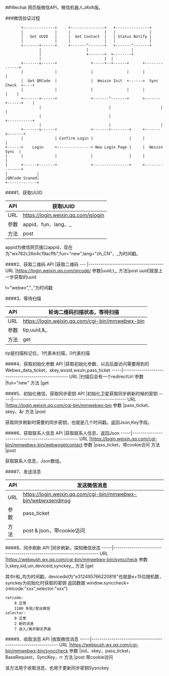 ##Wechat
网页版微信API，微信机器人JAVA版。

###微信验证过程

```
       +--------------+     +---------------+   +---------------+
       |              |     |               |   |               |
       |   Get UUID   |     |  Get Contact  |   | Status Notify |
       |              |     |               |   |               |
       +-------+------+     +-------^-------+   +-------^-------+
               |                    |                   |
               |                    +-------+  +--------+
               |                            |  |
       +-------v------+               +-----+--+------+      +--------------+
       |              |               |               |      |              |
       |  Get QRCode  |               |  Weixin Init  +------>  Sync Check  <----+
       |              |               |               |      |              |    |
       +-------+------+               +-------^-------+      +-------+------+    |
               |                              |                      |           |
               |                              |                      +-----------+
               |                              |                      |
       +-------v------+               +-------+--------+     +-------v-------+
       |              | Confirm Login |                |     |               |
+------>    Login     +---------------> New Login Page |     |  Weixin Sync  |
|      |              |               |                |     |               |
|      +------+-------+               +----------------+     +---------------+
|             |
|QRCode Scaned|
+-------------+
```
####1、获取UUID

API |  获取UUID
----|-------------------------------------
URL |https://login.weixin.qq.com/jslogin
参数|appid、fun、lang、_
方法|post

appid为微信网页接口appid，现在为"wx782c26e4c19acffb",fun="new",lang="zh_CN"，_为时间戳。

####2、获取二维码
API |获取二维码
--- |-------------------------------------
URL |https://login.weixin.qq.com/qrcode/
参数|uuid,t,_
方法|post
uuid|就是上一步获取的uuid

t="webwx","_"为时间戳

####3、等待扫描

API |轮询二维码扫描状态，等待扫描
----|-------------------------------------------------
URL |https://login.weixin.qq.com/cgi-bin/mmwebwx-bin
参数|tip,uuid,&_
方法|get

tip是扫描标记位，1代表未扫描，0代表扫描

####4、获取初始化参数
API  |获取初始化参数、以后后面访问需要用到的Webwx_data_ticket，skey,wxsid,wxuin,pass_ticket
-----|---------------------------------------------------
URL  |扫描后会有一个redirectUrl
参数 |fun="new"
方法 |get

####5、初始化微信，获取同步密钥
API  |初始化卫星获取同步刷新时候的密钥
-----|--------------------------------------------------------
URL  |https://login.weixin.qq.com/cgi-bin/mmwebwx-bin
参数 |pass_ticket、skey、&r
方法 |post

获取同步刷新时需要的同步密钥，也就是几个时间戳。返回Json,Key字段。

####6、获取联系人信息
API  |获取联系人信息，返回Json
-----|---------------------------------------------------
URL  |https://login.weixin.qq.com/cgi-bin/mmwebwx-bin/webwxgetcontact
参数 |pass_ticket，带cookie访问
方法 |post

获取联系人信息，Json数组。

####7、发送消息

API  |发送微信消息
-----|-------------------------------------------------------------
URL  |https://login.weixin.qq.com/cgi-bin/mmwebwx-bin/webwxsendmsg
参数 |pass_ticket
方法 |post & json，带cookie访问

####8、同步刷新
API  |同步刷新，探知微信状态
-----|----------------------------------------------------------------------
URL  |https://webpush.wx.qq.com/cgi-bin/mmwebwx-bin/synccheck
参数 |r,skey,sid,uin,deviceid,synckey,_
方法 |get

其中r和_均为时间戳，devicedid为"e312495766220816"也就是e+15位随机数，synckey为初始化时获取的密钥
返回数据
	window.synccheck={retcode:"xxx",selector:"xxx"}

	retcode:
    	0 正常
    	1100 失败/登出微信
	selector:
    	0 正常
    	2 新的消息
    	7 进入/离开聊天界面
####9、收取消息
API  |收取微信消息
-----|-------------------------------------------------------------
URL  |https://webpush.wx.qq.com/cgi-bin/mmwebwx-bin/synccheck
参数 |sid，skey，pass_ticket，BaseRequest，SyncKey，rr
方法 |post 带cookie访问

该方法用于收取消息，也用于更新同步密钥Sysnckey





